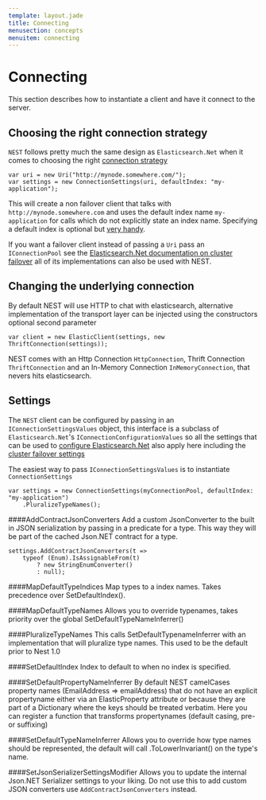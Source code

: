 ```yaml
---
template: layout.jade
title: Connecting
menusection: concepts
menuitem: connecting
---
```



# Connecting
This section describes how to instantiate a client and have it connect to the server.

## Choosing the right connection strategy

`NEST` follows pretty much the same design as `Elasticsearch.Net` when it comes to choosing 
the right [connection strategy](/elasticsearch-net/connecting.html)

    var uri = new Uri("http://mynode.somewhere.com/");
    var settings = new ConnectionSettings(uri, defaultIndex: "my-application");

This will create a non failover client that talks with `http://mynode.somewhere.com` and uses the default index name `my-application`
 for calls which do not explicitly state an index name. Specifying a default index is optional but [very handy](/nest/type-index-inference).

If you want a failover client instead of passing a `Uri` pass an `IConnectionPool` see the [Elasticsearch.Net documentation on cluster failover](/elasticsearch-net/cluster-failover.html) all of its implementations can also be used with NEST.



## Changing the underlying connection 

By default NEST will use HTTP to chat with elasticsearch, alternative implementation of the transport layer can be injected using the constructors optional second parameter

	var client = new ElasticClient(settings, new ThriftConnection(settings));

NEST comes with an Http Connection `HttpConnection`, Thrift Connection `ThriftConnection` 
and an In-Memory Connection `InMemoryConnection`, that nevers hits elasticsearch.

## Settings

The `NEST` client can be configured by passing in an `IConnectionSettingsValues` object, this interface is a subclass of 
`Elasticsearch.Net`'s `IConnectionConfigurationValues` so all the settings that can be used to 
[configure Elasticsearch.Net](/elasticsearch-net/connection.html) also apply here including the 
[cluster failover settings](/elasticsearch-net/cluster-failover.html)

The easiest way to pass `IConnectionSettingsValues` is to instantiate `ConnectionSettings`

    var settings = new ConnectionSettings(myConnectionPool, defaultIndex: "my-application")
        .PluralizeTypeNames();

####AddContractJsonConverters
Add a custom JsonConverter to the built in JSON serialization by passing
in a predicate for a type.  This way they will be part of the cached Json.NET contract for a type.

    settings.AddContractJsonConverters(t => 
        typeof (Enum).IsAssignableFrom(t) 
            ? new StringEnumConverter() 
            : null);

####MapDefaultTypeIndices
Map types to a index names. Takes precedence over SetDefaultIndex().

####MapDefaultTypeNames
Allows you to override typenames, takes priority over the global SetDefaultTypeNameInferrer()

####PluralizeTypeNames
This calls SetDefaultTypenameInferrer with an implementation that will pluralize
type names. This used to be the default prior to Nest 1.0

####SetDefaultIndex
Index to default to when no index is specified.

####SetDefaultPropertyNameInferrer
By default NEST camelCases property names (EmailAddress => emailAddress)
that do not have an explicit propertyname either via an ElasticProperty attribute
or because they are part of a Dictionary where the keys should be treated verbatim.
Here you can register a function that transforms propertynames (default
casing, pre- or suffixing)

####SetDefaultTypeNameInferrer
Allows you to override how type names should be represented, the default will
call .ToLowerInvariant() on the type's name.

####SetJsonSerializerSettingsModifier
Allows you to update the internal Json.NET Serializer settings to your liking.
Do not use this to add custom JSON converters use `AddContractJsonConverters` instead.

